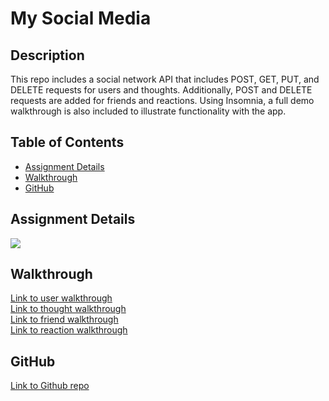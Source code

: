 # My Social Media

## Description

This repo includes a social network API that includes POST, GET, PUT, and DELETE requests for users and thoughts. Additionally, POST and DELETE requests are added for friends and reactions. Using Insomnia, a full demo walkthrough is also included to illustrate functionality with the app.

## Table of Contents

* [Assignment Details](#assignment-details)<br />
* [Walkthrough](#walkthrough)<br />
* [GitHub](#github)<br />

## Assignment Details

![](https://user-images.githubusercontent.com/68674610/101275189-ee570300-3760-11eb-986f-da174f21b4ae.png)

## Walkthrough

[Link to user walkthrough](https://youtu.be/XW3MpeOaBMA)<br />
[Link to thought walkthrough](https://youtu.be/ywI4ts29kR4)<br />
[Link to friend walkthrough](https://youtu.be/V3KItpl2pNs)<br />
[Link to reaction walkthrough](https://youtu.be/B7pnIZXGvXo)<br />

## GitHub

[Link to Github repo](https://github.com/vutanguofa/social-api)
